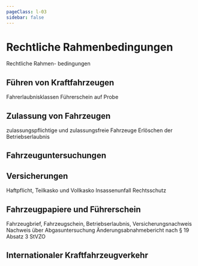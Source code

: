 ```yaml
---
pageClass: l-03
sidebar: false
---
```


# Rechtliche Rahmenbedingungen

<auswahl>

<item itemSize="i-l" class="l3 slabT">	

<div class="l3w">
      	<span class="l3a">Rechtliche</span>
      	<span class="l3b">Rahmen-</span>
      	<span class="l3c">bedingungen</span>
</div>

</item>

<item itemSize="i-m" itemClass="itemFuehrenVonKfz">

## Führen von Kraftfahrzeugen

Fahrerlaubnisklassen
Führerschein auf Probe

</item>

<item itemSize="i-m">

## Zulassung von Fahrzeugen

zulassungspflichtige und zulassungsfreie Fahrzeuge
Erlöschen der Betriebserlaubnis

</item>

<item itemSize="i-l">

## Fahrzeuguntersuchungen

</item>


<item itemSize="i-l" itemClass="itemVersicherung">

## Versicherungen

Haftpflicht, Teilkasko und Vollkasko
Insassenunfall
Rechtsschutz

</item>


<item itemSize="i-xl" itemClass="itemPapiere">

## Fahrzeugpapiere und Führerschein

Fahrzeugbrief, Fahrzeugschein, Betriebserlaubnis, Versicherungsnachweis
Nachweis über Abgasuntersuchung
Änderungsabnahmebericht nach § 19 Absatz 3 StVZO

</item>

<item itemSize="i-m" itemClass="itemInternational">

## Internationaler Kraftfahrzeugverkehr

</item>

</auswahl>